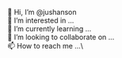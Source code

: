 👋 Hi, I’m @jushanson\
👀 I’m interested in ...\
🌱 I’m currently learning ...\
💞️ I’m looking to collaborate on ...\
📫 How to reach me ...\
